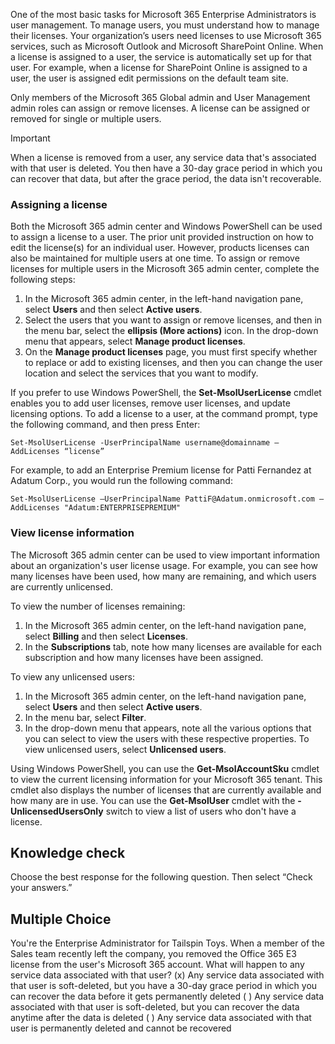 One of the most basic tasks for Microsoft 365 Enterprise Administrators is user management. To manage users, you must understand how to manage their licenses. Your organization’s users need licenses to use Microsoft 365 services, such as Microsoft Outlook and Microsoft SharePoint Online. When a license is assigned to a user, the service is automatically set up for that user. For example, when a license for SharePoint Online is assigned to a user, the user is assigned edit permissions on the default team site.

Only members of the Microsoft 365 Global admin and User Management admin roles can assign or remove licenses. A license can be assigned or removed for single or multiple users.

> [!IMPORTANT]
> When a license is removed from a user, any service data that's associated with that user is deleted. You then have a 30-day grace period in which you can recover that data, but after the grace period, the data isn't recoverable.

### Assigning a license

Both the Microsoft 365 admin center and Windows PowerShell can be used to assign a license to a user. The prior unit provided instruction on how to edit the license(s) for an individual user. However, products licenses can also be maintained for multiple users at one time. To assign or remove licenses for multiple users in the Microsoft 365 admin center, complete the following steps:

1.  In the Microsoft 365 admin center, in the left-hand navigation pane, select **Users** and then select **Active users**.
2.  Select the users that you want to assign or remove licenses, and then in the menu bar, select the **ellipsis (More actions)** icon. In the drop-down menu that appears, select **Manage product licenses**.
3.  On the **Manage product licenses** page, you must first specify whether to replace or add to existing licenses, and then you can change the user location and select the services that you want to modify.

If you prefer to use Windows PowerShell, the **Set-MsolUserLicense** cmdlet enables you to add user licenses, remove user licenses, and update licensing options. To add a license to a user, at the command prompt, type the following command, and then press Enter:

```
Set-MsolUserLicense -UserPrincipalName username@domainname –AddLicenses “license”
```

For example, to add an Enterprise Premium license for Patti Fernandez at Adatum Corp., you would run the following command:

```
Set-MsolUserLicense –UserPrincipalName PattiF@Adatum.onmicrosoft.com –AddLicenses "Adatum:ENTERPRISEPREMIUM"
```

### View license information

The Microsoft 365 admin center can be used to view important information about an organization's user license usage. For example, you can see how many licenses have been used, how many are remaining, and which users are currently unlicensed.

To view the number of licenses remaining:

1.  In the Microsoft 365 admin center, on the left-hand navigation pane, select **Billing** and then select **Licenses**.
2.  In the **Subscriptions** tab, note how many licenses are available for each subscription and how many licenses have been assigned.

To view any unlicensed users:

1.  In the Microsoft 365 admin center, on the left-hand navigation pane, select **Users** and then select **Active users**.
2.  In the menu bar, select **Filter**.
3.  In the drop-down menu that appears, note all the various options that you can select to view the users with these respective properties. To view unlicensed users, select **Unlicensed users**.

Using Windows PowerShell, you can use the **Get-MsolAccountSku** cmdlet to view the current licensing information for your Microsoft 365 tenant. This cmdlet also displays the number of licenses that are currently available and how many are in use. You can use the **Get-MsolUser** cmdlet with the **-UnlicensedUsersOnly** switch to view a list of users who don't have a license.

## Knowledge check

Choose the best response for the following question. Then select “Check your answers.”

## Multiple Choice
You're the Enterprise Administrator for Tailspin Toys. When a member of the Sales team recently left the company, you removed the Office 365 E3 license from the user's Microsoft 365 account. What will happen to any service data associated with that user?
(x) Any service data associated with that user is soft-deleted, but you have a 30-day grace period in which you can recover the data before it gets permanently deleted
( ) Any service data associated with that user is soft-deleted, but you can recover the data anytime after the data is deleted
( ) Any service data associated with that user is permanently deleted and cannot be recovered

